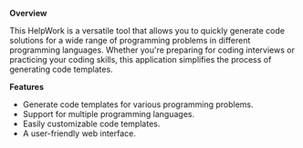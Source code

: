 **Overview**

This HelpWork is a versatile tool that allows you to quickly generate code solutions for a wide range of programming problems in different programming languages. Whether you're preparing for coding interviews or practicing your coding skills, this application simplifies the process of generating code templates.

**Features**

- Generate code templates for various programming problems.
- Support for multiple programming languages.
- Easily customizable code templates.
- A user-friendly web interface.
